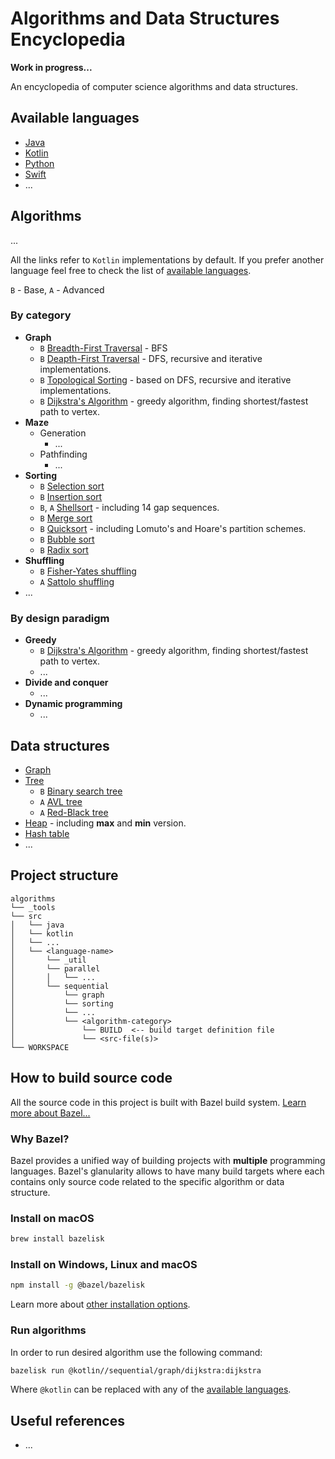 # Algorithms and Data Structures Encyclopedia
**Work in progress...**

An encyclopedia of computer science algorithms and data structures.
## Available languages
- [Java](src/java)
- [Kotlin](src/kotlin)
- [Python](src/python)
- [Swift](src/swift)
- ...
## Algorithms
...

All the links refer to `Kotlin` implementations by default. If you prefer another language feel free to check the list of [available languages](#available-languages).

`B` - Base, `A` - Advanced
### By category
- **Graph**
    - `B` [Breadth-First Traversal](src/kotlin/sequential/graph/bfs) - BFS
    - `B` [Deapth-First Traversal](src/kotlin/sequential/graph/dfs) - DFS, recursive and iterative implementations.
    - `B` [Topological Sorting](src/kotlin/sequential/graph/topologicalsort) - based on DFS, recursive and iterative implementations.
    - `B` [Dijkstra's Algorithm](src/kotlin/sequential/graph/dijkstra) - greedy algorithm, finding shortest/fastest path to vertex.
- **Maze**
    - Generation
        - ...
    - Pathfinding
        - ...
- **Sorting**
    - `B` [Selection sort](src/kotlin/sorting/selectionsort)
    - `B` [Insertion sort](src/kotlin/sorting/insertionsort)
    - `B`, `A` [Shellsort](src/kotlin/sorting/shellsort) - including 14 gap sequences.
    - `B` [Merge sort](src/kotlin/sorting/mergesort)
    - `B` [Quicksort]() - including Lomuto's and Hoare's partition schemes.
    - `B` [Bubble sort](src/kotlin/sorting/bubblesort)
    - `B` [Radix sort](src/kotlin/sorting/radixsort)
- **Shuffling**
    - `B` [Fisher-Yates shuffling](src/kotlin/shuffling/fisheryates)
    - `A` [Sattolo shuffling](src/kotlin/shuffling/sattolo)
- ...

### By design paradigm
- **Greedy**
    - `B` [Dijkstra's Algorithm](src/kotlin/sequential/graph/dijkstra) - greedy algorithm, finding shortest/fastest path to vertex.
    - ...
- **Divide and conquer**
    - ...
- **Dynamic programming**
    - ...
    
    



## Data structures
- [Graph]()
- [Tree]()
    - `B` [Binary search tree]()
    - `A` [AVL tree]()
    - `A` [Red-Black tree]()
- [Heap]() - including **max** and **min** version.
- [Hash table]()
- ...
## Project structure
```
algorithms
└── _tools
└── src
│   └── java
│   └── kotlіn
│   └── ...
│   └── <language-name>
│       └── _util
│       └── parallel
│       │   └── ...
│       └── sequential
│           └── graph
│           └── sorting
│           └── ...
│           └── <algorithm-category>
│               └── BUILD  <-- build target definition file
│               └── <src-file(s)>
└── WORKSPACE
```
## How to build source code
All the source code in this project is built with Bazel build system. [Learn more about Bazel...](https://bazel.build/)

### Why Bazel?
Bazel provides a unified way of building projects with **multiple** programming languages. Bazel's glanularity allows to have many build targets where each contains only source code related to the specific algorithm or data structure.

### Install on macOS

```bash
brew install bazelisk
```
### Install on Windows, Linux and macOS
```bash
npm install -g @bazel/bazelisk
```
Learn more about [other installation options](https://docs.bazel.build/versions/master/install-bazelisk.html).
### Run algorithms
In order to run desired algorithm use the following command:
```bash
bazelisk run @kotlіn//sequential/graph/dijkstra:dijkstra
```
Where `@kotlin` can be replaced with any of the [available languages](#available-languages).
## Useful references
- ...